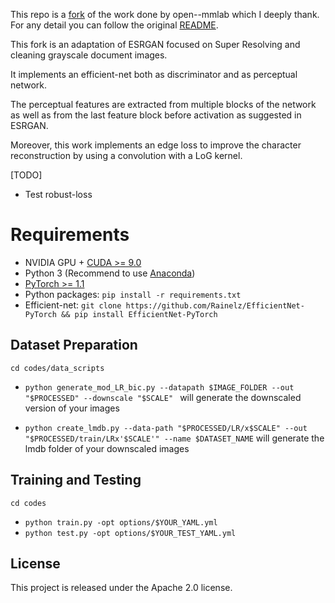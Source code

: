 This repo is a [fork](https://github.com/open-mmlab/mmsr) of the work done by open--mmlab which I deeply thank. 
For any detail you can follow the original [README](https://github.com/open-mmlab/mmsr/blob/master/README.md).

This fork is an adaptation of ESRGAN focused on Super Resolving and cleaning grayscale document images. 

It implements an efficient-net both as discriminator and as perceptual network.

The perceptual features are extracted from multiple blocks of the network as well as from the last feature block before 
activation as suggested in ESRGAN. 

Moreover, this work implements an edge loss to improve the character reconstruction by using a convolution with a LoG kernel. 

[TODO]
- Test robust-loss

# Requirements
- NVIDIA GPU + [CUDA >= 9.0](https://developer.nvidia.com/cuda-downloads)
- Python 3 (Recommend to use [Anaconda](https://www.anaconda.com/download))
- [PyTorch >= 1.1](https://pytorch.org)
- Python packages: `pip install -r requirements.txt`
- Efficient-net: `git clone https://github.com/Rainelz/EfficientNet-PyTorch && pip install EfficientNet-PyTorch`

## Dataset Preparation
`cd codes/data_scripts`
- `python generate_mod_LR_bic.py --datapath $IMAGE_FOLDER --out "$PROCESSED" --downscale "$SCALE"
` will generate the downscaled version of your images

- `python create_lmdb.py --data-path "$PROCESSED/LR/x$SCALE" --out "$PROCESSED/train/LRx'$SCALE'" --name $DATASET_NAME`
will generate the lmdb folder of your downscaled images

## Training and Testing
`cd codes`

- `python train.py -opt options/$YOUR_YAML.yml`
- `python test.py -opt options/$YOUR_TEST_YAML.yml`

## License
This project is released under the Apache 2.0 license.
